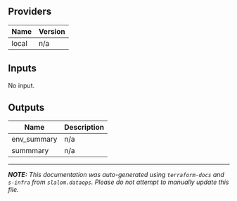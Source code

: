 ## Providers

| Name | Version |
|------|---------|
| local | n/a |

## Inputs

No input.

## Outputs

| Name | Description |
|------|-------------|
| env\_summary | n/a |
| summmary | n/a |

---------------------

_**NOTE:** This documentation was auto-generated using
`terraform-docs` and `s-infra` from `slalom.dataops`.
Please do not attempt to manually update this file._
